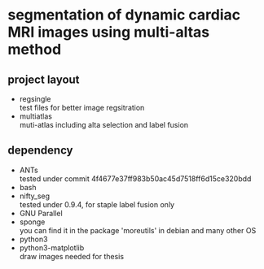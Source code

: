 #	segmentation of dynamic cardiac MRI images using multi-altas method

##	project layout

*	regsingle  
	test files for better image regsitration
*	multiatlas  
	muti-atlas including alta selection and label fusion
			
##	dependency 
*	ANTs  
	tested under commit 4f4677e37ff983b50ac45d7518ff6d15ce320bdd
*	bash  
*	nifty_seg  
	tested under 0.9.4, for staple label fusion only
*	GNU Parallel  
* sponge  
  you can find it in the package 'moreutils' in debian and many other OS
* python3
* python3-matplotlib  
  draw images needed for thesis

